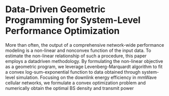# Data-Driven Geometric Programming for System-Level Performance Optimization

More than often, the output of a comprehensive
network-wide performance modeling is a non-linear and nonconvex
function of the input data. To estimate the non-linear
relationship of such a procedure, this paper employs a datadriven
methodology. By formulating the non-linear objective as a
geometric program, we leverage Levenberg-Marquardt algorithm
to fit a convex log-sum-exponential function to data obtained
through system-level simulation. Focusing on the downlink energy
efficiency in mmWave cellular networks, we formulate a convex
optimization problem and numerically obtain the optimal BS
density and transmit power
